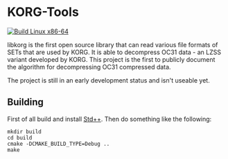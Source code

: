 # KORG-Tools
[![Build Linux x86-64](https://github.com/aczwink/KORG-Tools/actions/workflows/build.yml/badge.svg)](https://github.com/aczwink/KORG-Tools/actions/workflows/build.yml)

libkorg is the first open source library that can read various file formats of SETs that are used by KORG.
It is able to decompress OC31 data - an LZSS variant developed by KORG.
This project is the first to publicly document the algorithm for decompressing OC31 compressed data.

The project is still in an early development status and isn't useable yet.

## Building
First of all build and install [Std++](https://github.com/aczwink/StdPlusPlus).
Then do something like the following:
```
mkdir build
cd build
cmake -DCMAKE_BUILD_TYPE=Debug ..
make
```
